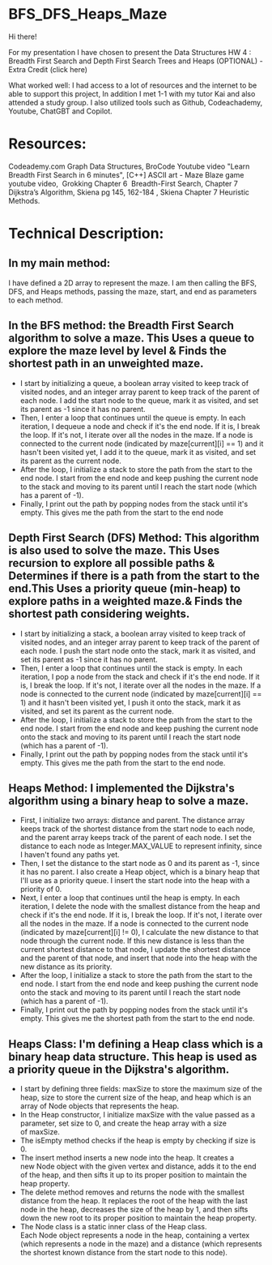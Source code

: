 # BFS_DFS_Heaps_Maze

Hi there!

For my presentation I have chosen to present the Data Structures HW 4 : Breadth First Search and Depth First Search Trees and Heaps (OPTIONAL) - Extra Credit (click here) 

What worked well: I had access to a lot of resources and the internet to be able to support this project, In addition I met 1-1 with my tutor Kai and also attended a study group. I also utilized tools such as Github, Codeachademy, Youtube, ChatGBT and Copilot. 

# Resources: 

Codeademy.com Graph Data Structures, BroCode Youtube video "Learn Breadth First Search in 6 minutes", [C++] ASCII art - Maze Blaze game youtube video,  Grokking Chapter 6  Breadth-First Search, Chapter 7 Dijkstra’s Algorithm, Skiena pg 145, 162-184 , Skiena Chapter 7 Heuristic Methods.




# Technical Description: 

## In my main method: 

I have defined a 2D array to represent the maze. I am then calling the BFS, DFS, and Heaps methods, passing the maze, start, and end as parameters to each method.




## In the BFS method: the Breadth First Search algorithm to solve a maze. This Uses a queue to explore the maze level by level & Finds the shortest path in an unweighted maze.

* I start by initializing a queue, a boolean array visited to keep track of visited nodes, and an integer array parent to keep track of the parent of each node. I add the start node to the queue, mark it as visited, and set its parent as -1 since it has no parent.
* Then, I enter a loop that continues until the queue is empty. In each iteration, I dequeue a node and check if it's the end node. If it is, I break the loop. If it's not, I iterate over all the nodes in the maze. If a node is connected to the current node (indicated by maze[current][i] == 1) and it hasn't been visited yet, I add it to the queue, mark it as visited, and set its parent as the current node.
* After the loop, I initialize a stack to store the path from the start to the end node. I start from the end node and keep pushing the current node to the stack and moving to its parent until I reach the start node (which has a parent of -1).
* Finally, I print out the path by popping nodes from the stack until it's empty. This gives me the path from the start to the end node




## Depth First Search (DFS) Method: This algorithm is also used to solve the maze. This Uses recursion to explore all possible paths & Determines if there is a path from the start to the end.This Uses a priority queue (min-heap) to explore paths in a weighted maze.& Finds the shortest path considering weights.

* I start by initializing a stack, a boolean array visited to keep track of visited nodes, and an integer array parent to keep track of the parent of each node. I push the start node onto the stack, mark it as visited, and set its parent as -1 since it has no parent.
* Then, I enter a loop that continues until the stack is empty. In each iteration, I pop a node from the stack and check if it's the end node. If it is, I break the loop. If it's not, I iterate over all the nodes in the maze. If a node is connected to the current node (indicated by maze[current][i] == 1) and it hasn't been visited yet, I push it onto the stack, mark it as visited, and set its parent as the current node.
* After the loop, I initialize a stack to store the path from the start to the end node. I start from the end node and keep pushing the current node onto the stack and moving to its parent until I reach the start node (which has a parent of -1).
* Finally, I print out the path by popping nodes from the stack until it's empty. This gives me the path from the start to the end node.




## Heaps Method: I implemented the Dijkstra's algorithm using a binary heap to solve a maze.

* First, I initialize two arrays: distance and parent. The distance array keeps track of the shortest distance from the start node to each node, and the parent array keeps track of the parent of each node. I set the distance to each node as Integer.MAX_VALUE to represent infinity, since I haven't found any paths yet.
* Then, I set the distance to the start node as 0 and its parent as -1, since it has no parent. I also create a Heap object, which is a binary heap that I'll use as a priority queue. I insert the start node into the heap with a priority of 0.
* Next, I enter a loop that continues until the heap is empty. In each iteration, I delete the node with the smallest distance from the heap and check if it's the end node. If it is, I break the loop. If it's not, I iterate over all the nodes in the maze. If a node is connected to the current node (indicated by maze[current][i] != 0), I calculate the new distance to that node through the current node. If this new distance is less than the current shortest distance to that node, I update the shortest distance and the parent of that node, and insert that node into the heap with the new distance as its priority.
* After the loop, I initialize a stack to store the path from the start to the end node. I start from the end node and keep pushing the current node onto the stack and moving to its parent until I reach the start node (which has a parent of -1).
* Finally, I print out the path by popping nodes from the stack until it's empty. This gives me the shortest path from the start to the end node.




## Heaps Class: I'm defining a Heap class which is a binary heap data structure. This heap is used as a priority queue in the Dijkstra's algorithm.

* I start by defining three fields: maxSize to store the maximum size of the heap, size to store the current size of the heap, and heap which is an array of Node objects that represents the heap.
* In the Heap constructor, I initialize maxSize with the value passed as a parameter, set size to 0, and create the heap array with a size of maxSize.
* The isEmpty method checks if the heap is empty by checking if size is 0.
* The insert method inserts a new node into the heap. It creates a new Node object with the given vertex and distance, adds it to the end of the heap, and then sifts it up to its proper position to maintain the heap property.
* The delete method removes and returns the node with the smallest distance from the heap. It replaces the root of the heap with the last node in the heap, decreases the size of the heap by 1, and then sifts down the new root to its proper position to maintain the heap property.
* The Node class is a static inner class of the Heap class. Each Node object represents a node in the heap, containing a vertex (which represents a node in the maze) and a distance (which represents the shortest known distance from the start node to this node).





